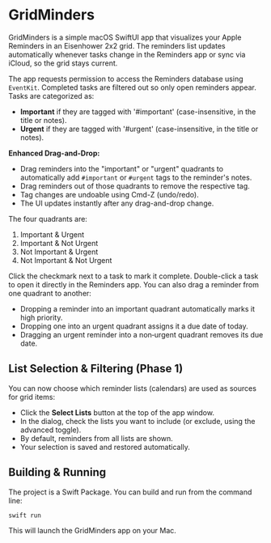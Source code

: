 # GridMinders

GridMinders is a simple macOS SwiftUI app that visualizes your Apple Reminders in an Eisenhower 2x2 grid.
The reminders list updates automatically whenever tasks change in the Reminders app or sync via iCloud, so the grid stays current.

The app requests permission to access the Reminders database using `EventKit`. Completed tasks are filtered out so only open reminders appear. Tasks are categorized as:

- **Important** if they are tagged with '#important' (case-insensitive, in the title or notes).
- **Urgent** if they are tagged with '#urgent' (case-insensitive, in the title or notes).

**Enhanced Drag-and-Drop:**
- Drag reminders into the "important" or "urgent" quadrants to automatically add `#important` or `#urgent` tags to the reminder's notes.
- Drag reminders out of those quadrants to remove the respective tag.
- Tag changes are undoable using Cmd-Z (undo/redo).
- The UI updates instantly after any drag-and-drop change.

The four quadrants are:

1. Important & Urgent
2. Important & Not Urgent
3. Not Important & Urgent
4. Not Important & Not Urgent

Click the checkmark next to a task to mark it complete. Double-click a task to open it directly in the Reminders app.
You can also drag a reminder from one quadrant to another:
- Dropping a reminder into an important quadrant automatically marks it high
  priority.
- Dropping one into an urgent quadrant assigns it a due date of today.
- Dragging an urgent reminder into a non‑urgent quadrant removes its due date.

## List Selection & Filtering (Phase 1)

You can now choose which reminder lists (calendars) are used as sources for grid items:
- Click the **Select Lists** button at the top of the app window.
- In the dialog, check the lists you want to include (or exclude, using the advanced toggle).
- By default, reminders from all lists are shown.
- Your selection is saved and restored automatically.

## Building & Running

The project is a Swift Package. You can build and run from the command line:

```bash
swift run
```

This will launch the GridMinders app on your Mac.
